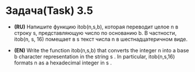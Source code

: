 # Задача(Task) 3.5 #

- **(RU)** Напишите функцию itob(n,s,b), которая переводит целое n в строку s, представляющую число по основанию b. В частности, itob(n, s, 16) помещает в s текст числа n в шестнадцатеричном виде.


- **(EN)**  Write the function itob(n,s,b) that converts the integer n into a base b character representation in the string s . In particular, itob(n,s,16) formats n as a hexadecimal integer in s .
